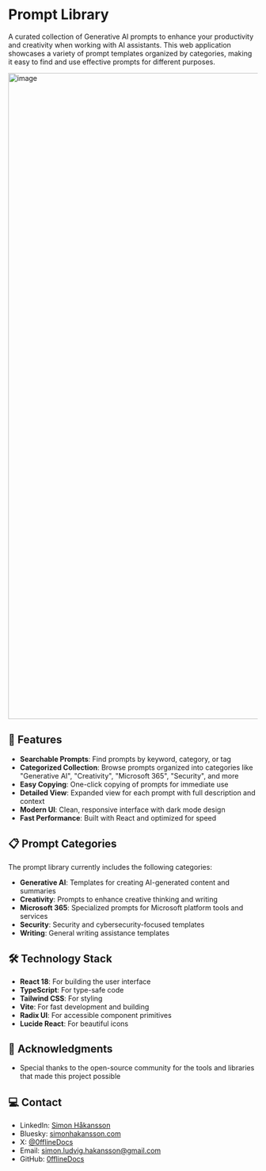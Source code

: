 # Prompt Library

A curated collection of Generative AI prompts to enhance your productivity and creativity when working with AI assistants. This web application showcases a variety of prompt templates organized by categories, making it easy to find and use effective prompts for different purposes.

<img width="1304" alt="image" src="https://github.com/user-attachments/assets/dcbf63a9-886a-4691-b4ba-04010440143c" />

## 🚀 Features

- **Searchable Prompts**: Find prompts by keyword, category, or tag
- **Categorized Collection**: Browse prompts organized into categories like "Generative AI", "Creativity", "Microsoft 365", "Security", and more
- **Easy Copying**: One-click copying of prompts for immediate use
- **Detailed View**: Expanded view for each prompt with full description and context
- **Modern UI**: Clean, responsive interface with dark mode design
- **Fast Performance**: Built with React and optimized for speed

## 📋 Prompt Categories

The prompt library currently includes the following categories:

- **Generative AI**: Templates for creating AI-generated content and summaries
- **Creativity**: Prompts to enhance creative thinking and writing
- **Microsoft 365**: Specialized prompts for Microsoft platform tools and services
- **Security**: Security and cybersecurity-focused templates
- **Writing**: General writing assistance templates

## 🛠️ Technology Stack

- **React 18**: For building the user interface
- **TypeScript**: For type-safe code
- **Tailwind CSS**: For styling
- **Vite**: For fast development and building
- **Radix UI**: For accessible component primitives
- **Lucide React**: For beautiful icons

## 🙏 Acknowledgments

- Special thanks to the open-source community for the tools and libraries that made this project possible

## 💻 Contact

- LinkedIn: [Simon Håkansson](https://www.linkedin.com/in/simon-h%C3%A5kansson-20163b137/)
- Bluesky: [simonhakansson.com](https://bsky.app/profile/simonhakansson.com)
- X: [@0fflineDocs](https://x.com/0fflineDocs)
- Email: [simon.ludvig.hakansson@gmail.com](mailto:simon.ludvig.hakansson@gmail.com)
- GitHub: [0fflineDocs](https://github.com/0fflineDocs/)
